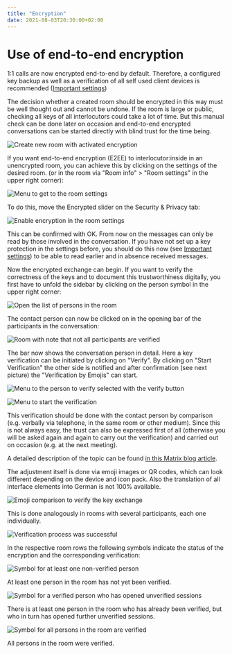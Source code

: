 ```yaml
---
title: "Encryption"
date: 2021-08-03T20:30:00+02:00
---
```


# Use of end-to-end encryption

1:1 calls are now encrypted end-to-end by default. Therefore, a configured key backup as well as a verification of all self used client devices is recommended ([Important settings](/settings/))

The decision whether a created room should be encrypted in this way must be well thought out and cannot be undone. If the room is large or public, checking all keys of all interlocutors could take a lot of time. But this manual check can be done later on occasion and end-to-end encrypted conversations can be started directly with blind trust for the time being.

![Create new room with activated encryption](images/01_Create-Room-wE2E_en.png "Create new room with activated encryption")

If you want end-to-end encryption (E2EE) to interlocutor:inside in an unencrypted room, you can achieve this by clicking on the settings of the desired room. (or in the room via "Room info" > "Room settings" in the upper right corner):

![Menu to get to the room settings](images/02_Roomsettings_en.png "Menu to get to the room settings")

To do this, move the Encrypted slider on the Security & Privacy tab:

![Enable encryption in the room settings](images/03_Roome2e_en.png "Enable encryption in the room settings")

This can be confirmed with OK. From now on the messages can only be read by those involved in the conversation. If you have not set up a key protection in the settings before, you should do this now (see [Important settings](/settings/)) to be able to read earlier and in absence received messages.

Now the encrypted exchange can begin. If you want to verify the correctness of the keys and to document this trustworthiness digitally, you first have to unfold the sidebar by clicking on the person symbol in the upper right corner:

![Open the list of persons in the room](images/04_RoomPeople_en.png "Open the list of persons in the room")

The contact person can now be clicked on in the opening bar of the participants in the conversation:

![Room with note that not all participants are verified](images/05_People-Unverified_en.png "room with note that not all participants are verified")

The bar now shows the conversation person in detail. Here a key verification can be initiated by clicking on "Verify". By clicking on "Start Verification" the other side is notified and after confirmation (see next picture) the "Verification by Emojis" can start.

![Menu to the person to verify selected with the verify button](images/06_E2EE_Verify_en.png "Menu to the person to verify selected with the verify button")

![Menu to start the verification](images/07_E2EE_Accept_en.png "Menu to start the verification")

This verification should be done with the contact person by comparison (e.g. verbally via telephone, in the same room or other medium). Since this is not always easy, the trust can also be expressed first of all (otherwise you will be asked again and again to carry out the verification) and carried out on occasion (e.g. at the next meeting).

A detailed description of the topic can be found [in this Matrix blog article](https://blog.riot.im/e2e-encryption-by-default-cross-signing-is-here).

The adjustment itself is done via emoji images or QR codes, which can look different depending on the device and icon pack. Also the translation of all interface elements into German is not 100% available.

![Emoji comparison to verify the key exchange](images/16_E2EE.png "Emoji comparison to verify the key exchange")

This is done analogously in rooms with several participants, each one individually. 

![Verification process was successful](images/08_Verified_en.png "Verification process was successful")

In the respective room rows the following symbols indicate the status of the encryption and the corresponding verification:

![Symbol for at least one non-verified person](images/gray.png "Symbol for at least one non-verified person")

At least one person in the room has not yet been verified.

![Symbol for a verified person who has opened unverified sessions](images/unverified.png "Symbol for a verified person who has opened unverified sessions")

There is at least one person in the room who has already been verified, but who in turn has opened further unverified sessions. 

![Symbol for all persons in the room are verified](images/green.png "Symbol for all persons in the room are verified")

All persons in the room were verified.
